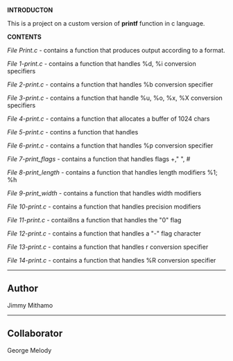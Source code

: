 **INTRODUCTON**

This is a project on a custom version of **printf** function in c language.

**CONTENTS**

*File Print.c* - contains a function that produces output according to a format.

*File 1-print.c* - contains a function that handles %d, %i conversion specifiers

*File 2-print.c* - contains a function that handles %b conversion specifier

*File 3-print.c* - contains a function that handle %u, %o, %x, %X conversion specifiers

*File 4-print.c* - contains a function that allocates a buffer of 1024 chars  

*File 5-print.c* - contins a function that handles 

*File 6-print.c* - contains a function that handles %p conversion specifier

*File 7-print_flags* - contains a function that handles flags +," ", # 

*File 8-print_length* - contains a function that handles length modifiers %1; %h

*File 9-print_width* - contains a function that handles width modifiers 

*File 10-print.c* - contains a function that handles precision modifiers

*File 11-print.c* - contai8ns a function that handles the "0" flag

*File 12-print.c* - contains a function that handles a "-" flag character

*File 13-print.c* - contains a function that handles r conversion specifier

*File 14-print.c* - contains a function that handles %R conversion specifier


---
**Author**
---
Jimmy Mithamo

---
**Collaborator**
---
George Melody
